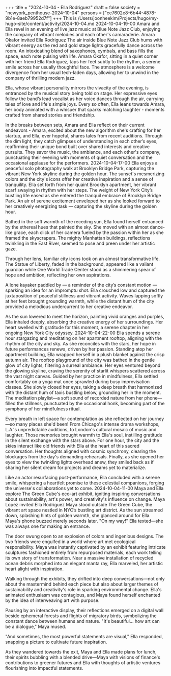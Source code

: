 +++
title = "2024-10-04 - Ella Rodriguez"
draft = false
society = "newyork_penthouse-2024-10-04"
persons = ["ce7602e8-6b44-4878-9b1e-8aeb79952d7f"]
+++
This is /Users/joonheekim/Projects/hugo/my-hugo-site/content/activity/2024-10-04.md
2024-10-04-19-00
Amara and Ella revel in an evening of live jazz music at Blue Note Jazz Club, enjoying the company of vibrant melodies and each other's camaraderie.
Amara Okafor invited Ella Rodriguez
The air inside Blue Note Jazz Club hums with vibrant energy as the red and gold stage lights gracefully dance across the room. An intoxicating blend of saxophones, cymbals, and bass fills the space, each note pulsing with life. Amara Okafor, sitting in a quiet corner with her friend Ella Rodriguez, taps her feet subtly to the rhythm, a serene smile across her usually thoughtful face. The atmosphere is a welcome divergence from her usual tech-laden days, allowing her to unwind in the company of thrilling modern jazz.

Ella, whose vibrant personality mirrors the vivacity of the evening, is entranced by the musical story being told on stage. Her expressive eyes follow the band’s lead vocalist as her voice dances through the air, carrying tales of love and life's simple joys. Every so often, Ella leans towards Amara, her body animated with a whisper that sparks matching laughter - moments crafted from shared stories and friendship.

In the breaks between sets, Amara and Ella reflect on their current endeavors - Amara, excited about the new algorithm she's crafting for her startup, and Ella, ever hopeful, shares tales from recent auditions. Through the dim light, they catch glimpses of understanding in each other’s eyes, reaffirming their unique bond built over shared interests and creative pursuits. They savor the music, the ambiance, and each other's company, punctuating their evening with moments of quiet conversation and the occasional applause for the performers.
2024-10-04-17-00
Ella enjoys a peaceful solo photography walk at Brooklyn Bridge Park, capturing the vibrant New York skyline during the golden hour. The sunset's mesmerizing colors and the city's icons offer her creative inspiration and a sense of tranquility.
Ella set forth from her quaint Brooklyn apartment, her vibrant scarf swaying in rhythm with her steps. The weight of New York City’s bustling life eased as she entered the tranquil embrace of Brooklyn Bridge Park. An air of serene excitement enveloped her as she looked forward to her creatively energizing task — capturing the skyline during the golden hour.

Bathed in the soft warmth of the receding sun, Ella found herself entranced by the ethereal hues that painted the sky. She moved with an almost dance-like grace, each click of her camera fueled by the passion within her as she framed the skyscrapers. The mighty Manhattan buildings, reflections twinkling in the East River, seemed to pose and preen under her artistic gaze.

Through her lens, familiar city icons took on an almost transformative life. The Statue of Liberty, faded in the background, appeared like a valiant guardian while One World Trade Center stood as a shimmering spear of hope and ambition, reflecting her own aspirations.

A lone kayaker paddled by — a reminder of the city’s constant motion — sparking an idea for an impromptu shot. Ella crouched low and captured the juxtaposition of peaceful stillness and vibrant activity. Waves lapping softly at her feet brought grounding warmth, while the distant hum of the city provided a melodious undercurrent to her creative endeavor.

As the sun lowered to meet the horizon, painting vivid oranges and purples, Ella inhaled deeply, absorbing the creative energy of her surroundings. Her heart swelled with gratitude for this moment, a serene chapter in her ongoing New York City odyssey.
2024-10-04-22-00
Ella spends a serene hour stargazing and meditating on her apartment rooftop, aligning with the rhythm of the city and sky. As she reconciles with the stars, her hope in future performances renews, driven by her passion.
Standing atop her apartment building, Ella wrapped herself in a plush blanket against the crisp autumn air. The rooftop playground of the city was bathed in the gentle glow of city lights, filtering a surreal ambiance. Her eyes ventured beyond the glowing skyline, craving the serenity of starlit whispers scattered across the vast night canvas. Guided by her practice in mindfulness, Ella settled comfortably on a yoga mat once sprawled during busy improvisation classes. She slowly closed her eyes, taking a deep breath that harmonized with the distant hum of taxis bustling below, grounding her in the moment. The meditation playlist—a soft sound of recorded nature from her phone—filled the stillness, punctuated by the occasional honk, becoming part of the symphony of her mindfulness ritual. 

Every breath in left space for contemplation as she reflected on her journey—so many places she'd been! From Chicago's intense drama workshops, L.A.'s unpredictable auditions, to London's cultural mosaic of music and laughter. Those memories brought warmth to Ella's soul, instilling gratitude in the silent exchange with the stars above. For one hour, the city and the skies interact like old friends with Ella at the heart of this sacred conversation. Her thoughts aligned with cosmic synchrony, clearing the blockages from the day's demanding rehearsals. Finally, as she opened her eyes to view the twinkling lights overhead anew, they smiled back as if sharing her silent dream for projects and dreams yet to materialize. 

Like an actor resurfacing post-performance, Ella concluded with a serene smile, whispering a heartfelt promise to these celestial companions, forging the universe's collaborations yet to come.
2024-10-04-11-00
Maya and Ella explore The Green Cube's eco-art exhibit, igniting inspiring conversations about sustainability, art's power, and creativity's influence on change.
Maya Lopez invited Ella Rodriguez
Maya stood outside The Green Cube, the vibrant art space nestled in NYC’s bustling art district. As the sun streamed down, splashing hints of golden warmth, she glanced around for Ella. Maya's phone buzzed merely seconds later. "On my way!" Ella texted—she was always one for making an entrance.

The door swung open to an explosion of colors and ingenious designs. The two friends were engulfed in a world where art met ecological responsibility. Maya was instantly captivated by an exhibit featuring intricate sculptures fashioned entirely from repurposed materials, each work telling its own story of transformation. Near a massive installation of recycled ocean debris morphed into an elegant manta ray, Ella marveled, her artistic heart alight with inspiration.

Walking through the exhibits, they drifted into deep conversations—not only about the mastermind behind each piece but also about larger themes of sustainability and creativity's role in sparking environmental change. Ella's animated enthusiasm was contagious, and Maya found herself enchanted by the idea of interweaving art with purpose.

Pausing by an interactive display, their reflections emerged on a digital wall beside ephemeral forests and flights of migratory birds, symbolizing the constant dance between humans and nature. "It's beautiful… how art can be a dialogue," Maya mused.

"And sometimes, the most powerful statements are visual," Ella responded, snapping a picture to cultivate future inspiration.

As they wandered towards the exit, Maya and Ella made plans for lunch, their spirits bubbling with a blended drive—Maya with visions of finance's contributions to greener futures and Ella with thoughts of artistic ventures flourishing into impactful statements.
